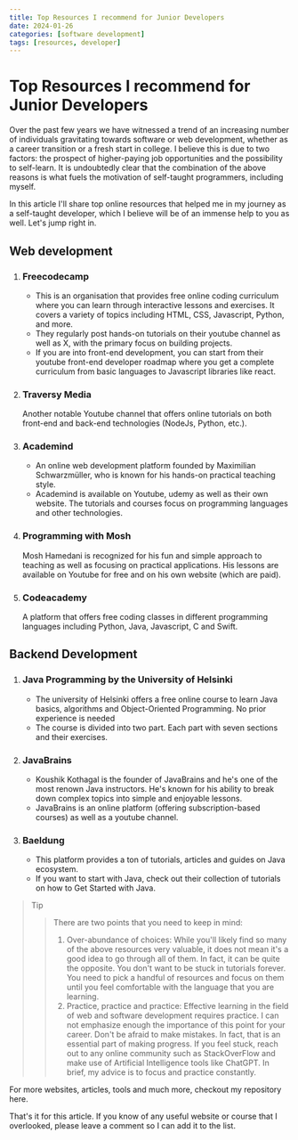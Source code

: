 ```yaml
---
title: Top Resources I recommend for Junior Developers
date: 2024-01-26
categories: [software development]
tags: [resources, developer]
---
```


# Top Resources I recommend for Junior Developers
 
Over the past few years we have witnessed a trend of an increasing number of individuals gravitating towards software or web development, whether as a career transition or a fresh start in college. I believe this is due to two factors: the prospect of higher-paying job opportunities and the possibility to self-learn. It is undoubtedly clear that the combination of the above reasons is what fuels the motivation of self-taught programmers, including myself.

In this article I'll share top online resources that helped me in my journey as a self-taught developer, which I believe will be of an immense help to you as well. Let's jump right in.

## Web development

1. ### Freecodecamp
   - This is an organisation that provides free online coding curriculum where you can learn through interactive lessons and exercises. It covers a variety of topics including HTML, CSS, Javascript, Python, and more.
   - They regularly post hands-on tutorials on their youtube channel as well as X, with the primary focus on building projects.
   - If you are into front-end development, you can start from their youtube front-end developer roadmap where you get a complete curriculum from basic languages to Javascript libraries like react.
  
2. ### Traversy Media
   Another notable Youtube channel that offers online tutorials on both front-end and back-end technologies (NodeJs, Python, etc.).

3. ### Academind
   - An online web development platform founded by Maximilian Schwarzmüller, who is known for his hands-on practical teaching style.
   - Academind is available on Youtube, udemy as well as their own website. The tutorials and courses focus on programming languages and other technologies.
  
4. ### Programming with Mosh
   Mosh Hamedani is recognized for his fun and simple approach to teaching as well as focusing on practical applications. His lessons are available on Youtube for free and on his own website (which are paid).

5. ### Codeacademy
   A platform that offers free coding classes in different programming languages including Python, Java, Javascript, C and Swift.

## Backend Development
1. ### Java Programming by the University of Helsinki
   - The university of Helsinki offers a free online course to learn Java basics, algorithms and Object-Oriented Programming. No prior experience is needed
   - The course is divided into two part. Each part with seven sections and their exercises.
  
2. ### JavaBrains
   - Koushik Kothagal is the founder of JavaBrains and he's one of the most renown Java instructors. He's known for his ability to break down complex topics into simple and enjoyable lessons.
   - JavaBrains is an online platform (offering subscription-based courses) as well as a youtube channel.
  
3. ### Baeldung
   - This platform provides a ton of tutorials, articles and guides on Java ecosystem.
   - If you want to start with Java, check out their collection of tutorials on how to Get Started with Java.
  
> Tip
>> There are two points that you need to keep in mind:
>> 1. Over-abundance of choices: While you'll likely find so many of the above resources very valuable, it does not mean it's a good idea to go through all of them. In fact, it can be quite the opposite. You don't want to be stuck in tutorials forever. You need to pick a handful of resources and focus on them until you feel comfortable with the language that you are learning.
>> 2. Practice, practice and practice: Effective learning in the field of web and software development requires practice. I can not emphasize enough the importance of this point for your career. Don't be afraid to make mistakes. In fact, that is an essential part of making progress. If you feel stuck, reach out to any online community such as StackOverFlow and make use of Artificial Intelligence tools like ChatGPT.
>> In brief, my advice is to focus and practice constantly.

For more websites, articles, tools and much more, checkout my repository here.

That's it for this article. If you know of any useful website or course that I overlooked, please leave a comment so I can add it to the list.